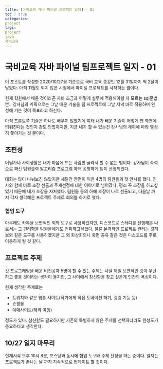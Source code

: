 ```yaml
---
title: [국비교육 자바 파이널 프로젝트 일지] - 01
toc : true
categories:
project
tags:
project
java
국비교육
---
```


# 국비교육 자바 파이널 팀프로젝트 일지 - 01

이 포스트를 작성한 2020/10/27을 기준으로 국비 교육 종강인 12월 31일까지 딱 2달이 남았다. 아직 11월도 되지 않은 시점에서 파이널 프로젝트를 시작하는 셈이다. 

현재 학원에서 배운 것이라곤 자바 조금과 어떻게 실무에 적용해야할 지 모르는 sql문법 뿐.. 강사님의 계획으로는 그날 배운 기술을 팀 프로젝트에 그날 저녁 바로 적용하며 완성해 가는 것이 목표라고 하신다. 

아직 프론트쪽 기술은 하나도 배우지 않았기에 여태 내가 배운 기술이 어떻게 웹 화면에 띄워진다는 것인지 감도 안잡히지만, 지금 내가 할 수 있는건 강사님의 계획에 따라 열심히 쫓아가는 것 뿐이다.



## 조편성

어딜가나 사회생활은 내가 마음에 드는 사람만 골라서 할 수 없는 법이다. 강사님이 즉석으로 짜신 팀원출력 알고리즘 프로그램 아래 공평하게 팀이 선정되었다. 

대화는 많이 나눠보진 않았지만 세달간 안면이 익은 4명의 팀원들과 첫 인사를 했다. 인사와 함께 바로 조장 선출과 주제선정에 대한 이야기로 넘어갔다. 평소 꼭 조장을 하고싶었기 때문에 내가 조장을 자처했다. 팀원들 동의 하에 조장이 나로 선출되고, 다음날 까지 각자 생각해온 프로젝트 주제로 회의를 하기로 했다. 



### 협업 도구

아무래도 카톡을 보편적인 회의 도구로 사용하겠지만, 디스코드로 스터디를 진행해본 나로서는 그 편리함을 팀원들에게도 전파하고싶었다. 물론 본격적인 프로젝트 관리는 깃허브와 같은 도구를 사용하겠지만 그 외 화상회의나 화면 공유 같은 것은 디스코드를 주로 이용하게 될 것 같다.



## 프로젝트 주제

갓 프로그래밍을 배운 비전공자 5명이 할 수 있는 주제는 사실 제일 보편적인 것이 무난하고 좋을 것이라는 생각이 들지만, 그 사이에서 참신함을 찾고 싶은게 인간의 욕심이다.

현재 생각한 주제로는

- 트위치와 같은 웹툰 사이트(작가에게 직접 도네이션 하기, 랭킹 기능 등)
- 쇼핑몰
- 예매사이트(해외 여행)

정도가 있다. 참신함도 필요하지만 기존의 특별하지 않은 주제를 선택하더라도 완성도가 중요하다고 생각한다.





## 10/27 일지 마무리

현재시각 오후 10시 8분, 포스팅과 동시에 협업 도구와 주제 선정을 하는 중이다. 일지는 프로젝트가 끝나는 날 까지 지속적으로 업데이트 할 것이다.
